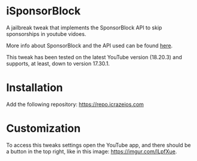 # iSponsorBlock
A jailbreak tweak that implements the SponsorBlock API to skip sponsorships in youtube vidoes.

More info about SponsorBlock and the API used can be found [here](https://sponsor.ajay.app).

This tweak has been tested on the latest YouTube version (18.20.3) and supports, at least, down to version 17.30.1.

# Installation

Add the following repository: https://repo.icrazeios.com

# Customization
To access this tweaks settings open the YouTube app, and there should be a button in the top right, like in this image: https://imgur.com/lLpfXue.
